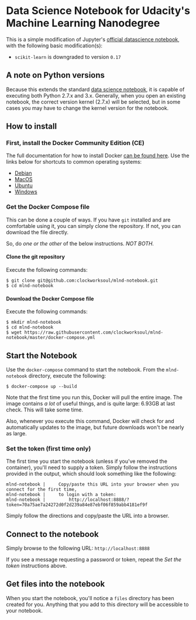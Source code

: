 # Data Science Notebook for Udacity's Machine Learning Nanodegree

This is a simple modification of Jupyter's [official datascience notebook](https://github.com/jupyter/docker-stacks/tree/master/datascience-notebook), with the following basic modification(s): 

* `scikit-learn` is downgraded to version `0.17`

## A note on Python versions

Because this extends the standard [data science notebook](https://hub.docker.com/r/jupyter/datascience-notebook/), it is capable of executing both Python 2.7.x and 3.x. Generally, when you open an existing notebook, the correct version kernel (2.7.x) will be selected, but in some cases you may have to change the kernel version for the notebook.

## How to install

### First, install the Docker Community Edition (CE)

The full documentation for how to install Docker [can be found here](https://docs.docker.com/engine/installation/). Use the links below for shortcuts to common operating systems:
* [Debian](https://store.docker.com/editions/community/docker-ce-server-debian)
* [MacOS](https://store.docker.com/editions/community/docker-ce-desktop-mac)
* [Ubuntu](https://store.docker.com/editions/community/docker-ce-server-ubuntu)
* [Windows](https://store.docker.com/editions/community/docker-ce-desktop-windows)

### Get the Docker Compose file

This can be done a couple of ways. If you have `git` installed and are comfortable using it, you can simply clone the repository. If not, you can download the file directly.

So, do _one or the other_ of the below instructions. _NOT BOTH._

#### Clone the git repository

Execute the following commands:

```
$ git clone git@github.com:clockworksoul/mlnd-notebook.git
$ cd mlnd-notebook
```

#### Download the Docker Compose file

Execute the following commands:

```
$ mkdir mlnd-notebook
$ cd mlnd-notebook
$ wget https://raw.githubusercontent.com/clockworksoul/mlnd-notebook/master/docker-compose.yml
```

## Start the Notebook

Use the `docker-compose` command to start the notebook. From the `mlnd-notebook` directory, execute the following:

```
$ docker-compose up --build
```

Note that the first time you run this, Docker will pull the entire image. The image contains _a lot_ of useful things, and is quite large: 6.93GB at last check. This will take some time.

Also, whenever you execute this command, Docker will check for and automatically updates to the image, but future downloads won't be nearly as large.


### Set the token (first time only)

The first time you start the notebook (unless if you've removed the container), you'll need to supply a token. Simply follow the instructions provided in the output, which should look something like the following:

```
mlnd-notebook |     Copy/paste this URL into your browser when you connect for the first time,
mlnd-notebook |     to login with a token:
mlnd-notebook |         http://localhost:8888/?token=70a75ae7a24272d0f2d239a84e87ebf06f859abb4181ef9f
```

Simply follow the directions and copy/paste the URL into a browser.

## Connect to the notebook

Simply browse to the following URL: `http://localhost:8888`

If you see a message requesting a password or token, repeat the _Set the token_ instructions above.

## Get files into the notebook

When you start the notebook, you'll notice a `files` directory has been created for you. Anything that you add to this directory will be accessible to your notebook. 
